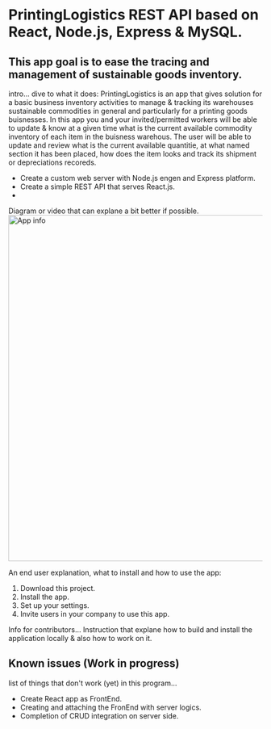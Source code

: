 # PrintingLogistics REST API based on React, Node.js, Express & MySQL.

## This app goal is to ease the tracing and management of sustainable goods inventory.

intro... dive to what it does:
PrintingLogistics is an app that gives solution for a basic business inventory activities to manage & tracking its warehouses sustainable commodities in general and particularly for a printing goods buisnesses.
In this app you and your invited/permitted workers will be able to update & know at a given time
what is the current available commodity inventory of each item in the buisness warehous.
The user will be able to update and review what is the current available quantitie, at what named section it has been placed, how does the item looks and track its shipment or depreciations recoreds.

- Create a custom web server with Node.js engen and Express platform.
- Create a simple REST API that serves React.js.
-

Diagram or video that can explane a bit better if possible.
<a href="http://www.diagram-explanation.com">
<img href="rout/misc/img-explanation.jpg" alt="App info" width="686" hight="868"/>
</a>

An end user explanation, what to install and how to use the app:

1. Download this project.
2. Install the app.
3. Set up your settings.
4. Invite users in your company to use this app.

Info for contributors...
Instruction that explane how to build and install the application locally & also how to work on it.

## Known issues (Work in progress)

list of things that don't work (yet) in this program...

- Create React app as FrontEnd.
- Creating and attaching the FronEnd with server logics.
- Completion of CRUD integration on server side.
